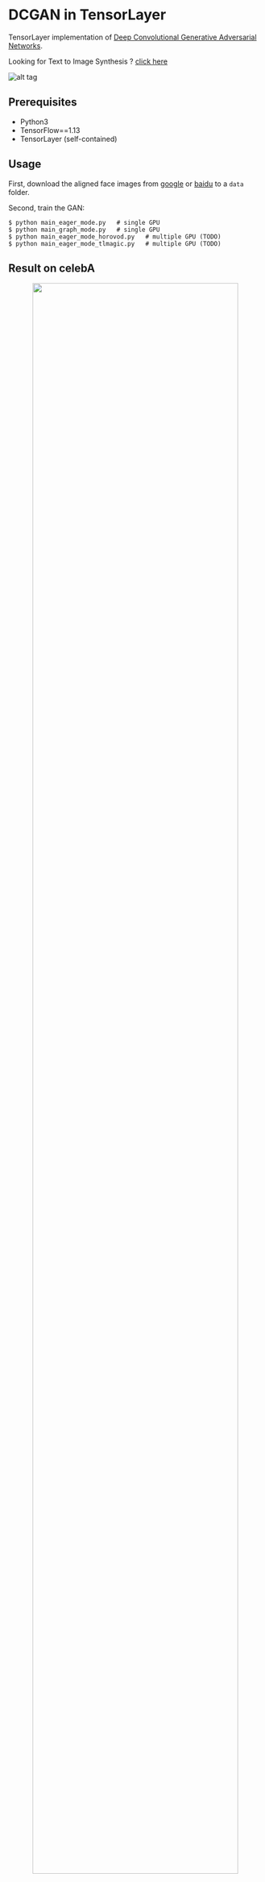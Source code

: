 # DCGAN in TensorLayer

TensorLayer implementation of [Deep Convolutional Generative Adversarial Networks](http://arxiv.org/abs/1511.06434).

Looking for Text to Image Synthesis ? [click here](https://github.com/zsdonghao/text-to-image)

![alt tag](img/DCGAN.png)

## Prerequisites

- Python3
- TensorFlow==1.13
- TensorLayer (self-contained)

## Usage

First, download the aligned face images from [google](https://drive.google.com/open?id=0B7EVK8r0v71pWEZsZE9oNnFzTm8) or [baidu](https://pan.baidu.com/s/1eSNpdRG#list/path=%2F) to a `data` folder.

Second, train the GAN:

    $ python main_eager_mode.py   # single GPU
    $ python main_graph_mode.py   # single GPU
    $ python main_eager_mode_horovod.py   # multiple GPU (TODO)
    $ python main_eager_mode_tlmagic.py   # multiple GPU (TODO)    

## Result on celebA


<a href="http://tensorlayer.readthedocs.io">
<div align="center">
	<img src="img/result.png" width="90%" height="90%"/>
</div>
</a>